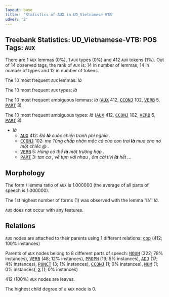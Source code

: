 ```yaml
---
layout: base
title:  'Statistics of AUX in UD_Vietnamese-VTB'
udver: '2'
---
```


## Treebank Statistics: UD_Vietnamese-VTB: POS Tags: `AUX`

There are 1 `AUX` lemmas (0%), 1 `AUX` types (0%) and 412 `AUX` tokens (1%).
Out of 14 observed tags, the rank of `AUX` is: 14 in number of lemmas, 14 in number of types and 12 in number of tokens.

The 10 most frequent `AUX` lemmas: <em>là</em>

The 10 most frequent `AUX` types:  <em>là</em>

The 10 most frequent ambiguous lemmas: <em>là</em> (<tt><a href="vi_vtb-pos-AUX.html">AUX</a></tt> 412, <tt><a href="vi_vtb-pos-CCONJ.html">CCONJ</a></tt> 102, <tt><a href="vi_vtb-pos-VERB.html">VERB</a></tt> 5, <tt><a href="vi_vtb-pos-PART.html">PART</a></tt> 3)

The 10 most frequent ambiguous types:  <em>là</em> (<tt><a href="vi_vtb-pos-AUX.html">AUX</a></tt> 412, <tt><a href="vi_vtb-pos-CCONJ.html">CCONJ</a></tt> 102, <tt><a href="vi_vtb-pos-VERB.html">VERB</a></tt> 5, <tt><a href="vi_vtb-pos-PART.html">PART</a></tt> 3)


* <em>là</em>
  * <tt><a href="vi_vtb-pos-AUX.html">AUX</a></tt> 412: <em>Đó <b>là</b> cuộc chiến tranh phi nghĩa .</em>
  * <tt><a href="vi_vtb-pos-CCONJ.html">CCONJ</a></tt> 102: <em>mẹ Tùng chấp nhận mặc cả của con trai <b>là</b> mua cho nó một chiếc @ .</em>
  * <tt><a href="vi_vtb-pos-VERB.html">VERB</a></tt> 5: <em>Hùng có thể <b>là</b> một trường hợp .</em>
  * <tt><a href="vi_vtb-pos-PART.html">PART</a></tt> 3: <em>tan ca , về tụm với nhau , ôm cái tivi <b>là</b> hết ...</em>

## Morphology

The form / lemma ratio of `AUX` is 1.000000 (the average of all parts of speech is 1.000000).

The 1st highest number of forms (1) was observed with the lemma “là”: <em>là</em>.

`AUX` does not occur with any features.


## Relations

`AUX` nodes are attached to their parents using 1 different relations: <tt><a href="vi_vtb-dep-cop.html">cop</a></tt> (412; 100% instances)

Parents of `AUX` nodes belong to 8 different parts of speech: <tt><a href="vi_vtb-pos-NOUN.html">NOUN</a></tt> (322; 78% instances), <tt><a href="vi_vtb-pos-VERB.html">VERB</a></tt> (48; 12% instances), <tt><a href="vi_vtb-pos-PROPN.html">PROPN</a></tt> (19; 5% instances), <tt><a href="vi_vtb-pos-ADJ.html">ADJ</a></tt> (17; 4% instances), <tt><a href="vi_vtb-pos-PUNCT.html">PUNCT</a></tt> (3; 1% instances), <tt><a href="vi_vtb-pos-CCONJ.html">CCONJ</a></tt> (1; 0% instances), <tt><a href="vi_vtb-pos-NUM.html">NUM</a></tt> (1; 0% instances), <tt><a href="vi_vtb-pos-X.html">X</a></tt> (1; 0% instances)

412 (100%) `AUX` nodes are leaves.

The highest child degree of a `AUX` node is 0.

